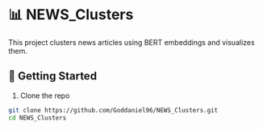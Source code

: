 # 📊 NEWS_Clusters

This project clusters news articles using BERT embeddings and visualizes them.

## 🚀 Getting Started

1. Clone the repo
```bash
git clone https://github.com/Goddaniel96/NEWS_Clusters.git
cd NEWS_Clusters
